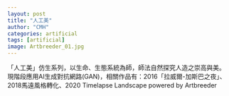 ```yaml
---
layout: post
title: "人工美"
author: "CMH"
categories: artificial
tags: [artificial]
image: Artbreeder_01.jpg
---
```


「人工美」仿生系列，以生命、生態系統為師，師法自然探究人造之崇高與美。  
現階段應用AI生成對抗網路(GAN)，相關作品有：2016「拉威爾-加斯巴之夜」、2018馬遠風格轉化、2020 Timelapse Landscape powered by Artbreeder

